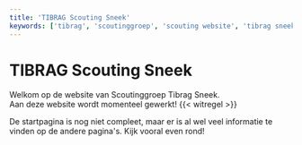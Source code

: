 ```yaml
---
title: 'TIBRAG Scouting Sneek'
keywords: ['tibrag', 'scoutinggroep', 'scouting website', 'tibrag sneek', 'scouting sneek', 'scouting friesland', 'scouting tibrag', 'scouting online', 'scouting sneek website', 'scouting fryslan', 'scouting west friesland', 'zeilen sneek', 'zeilen friesland', 'leren zeilen', 'leren zeilen in sneek', 'zeil scouts sneek']
---
```

# TIBRAG Scouting Sneek

Welkom op de website van Scoutinggroep Tibrag Sneek.  
Aan deze website wordt momenteel gewerkt!
{{< witregel >}}

De startpagina is nog niet compleet, maar er is al wel veel informatie te vinden op de andere pagina's. Kijk vooral even rond!
